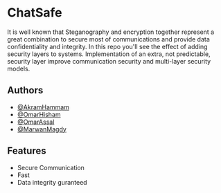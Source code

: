 # ChatSafe
It is well known that Steganography and encryption together represent a great combination to secure most of communications and provide data confidentiality and integrity. In this repo you'll see the effect of adding security layers to systems.
Implementation of an extra, not predictable, security layer improve communication security and multi-layer security models.


## Authors

- [@AkramHammam](https://www.github.com/akramhammam5)
- [@OmarHisham](https://www.github.com/omarhishamxx)
- [@OmarAssal](https://github.com/omarhishamaliassal)
- [@MarwanMagdy](https://github.com/Marwan1241)


## Features

- Secure Communication 
- Fast
- Data integrity guranteed 











